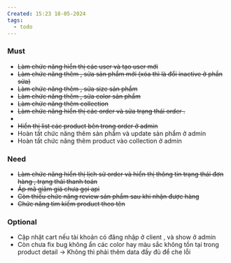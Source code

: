 ```yaml
---
Created: 15:23 18-05-2024
tags:
  - todo
---
```

### Must 
- ~~Làm chức năng hiển thị các user và tạo user mới~~ 
- ~~Làm chức năng thêm , sửa sản phẩm mới (xóa thì là đổi inactive ở phần sửa)~~
- ~~Làm chức năng thêm , sửa size sản phẩm~~ 
- ~~Làm chức năng thêm , sửa color sản phẩm~~ 
- ~~Làm chức năng thêm collection~~
- ~~Làm chức năng hiển thị các order và sửa trạng thái order .~~
- 
- ~~Hiển thị list các product bên trong order ở admin~~ 
- Hoàn tất chức năng thêm sản phẩm và update sản phẩm ở admin
- Hoàn tất chức năng thêm product vào collection ở admin
### Need 
- ~~Làm chức năng hiển thị lịch sử order và hiển thị thông tin trạng thái đơn hàng , trạng thái thanh toán~~ 
- ~~Áp mã giảm giá chưa gọi api~~
- ~~Còn thiếu chức năng review sản phẩm sau khi nhận được hàng~~
- ~~Chức năng tìm kiếm product theo tên~~ 
### Optional 
- Cập nhật cart nếu tài khoản có đăng nhập ở client , và show ở admin 
- Còn chưa fix bug không ẩn các color hay màu sắc không tồn tại trong product detail -> Không thì phải thêm data đầy đủ để che lỗi
